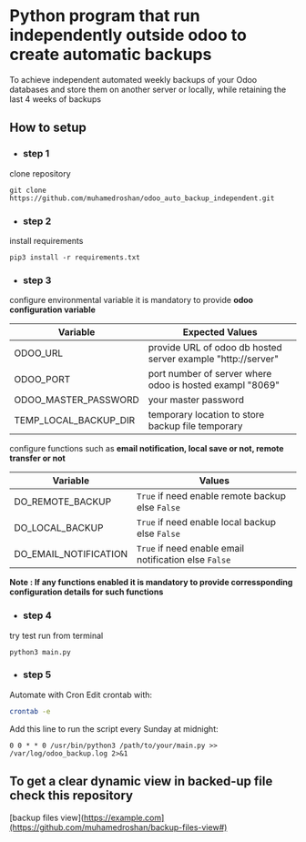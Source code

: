 # Python program that run independently outside odoo to create automatic backups
To achieve independent automated weekly backups of your Odoo databases and store them on another server or locally, while retaining the last 4 weeks of backups

## How to setup

- ### step 1
 
clone repository
```
git clone https://github.com/muhamedroshan/odoo_auto_backup_independent.git
```
- ### step 2

install requirements
```
pip3 install -r requirements.txt
```

- ### step 3

configure environmental variable
it is mandatory to provide **odoo configuration variable**

| Variable | Expected Values |
|----------|-----------------|
| ODOO_URL | provide URL of odoo db hosted server example "http://server" |
| ODOO_PORT | port number of server where odoo is hosted exampl "8069" |
| ODOO_MASTER_PASSWORD | your master password |
| TEMP_LOCAL_BACKUP_DIR | temporary location to store backup file temporary |

configure functions such as **email notification, local save or not, remote transfer or not**

| Variable | Values |
|----------|--------|
| DO_REMOTE_BACKUP | `True` if need enable remote backup else `False` |
| DO_LOCAL_BACKUP | `True` if need enable local backup else `False` |
| DO_EMAIL_NOTIFICATION | `True` if need enable email notification else `False` |

**Note : If any functions enabled it is mandatory to provide corressponding configuration details for such functions**

- ### step 4

try test run from terminal
```
python3 main.py
```
- ### step 5

Automate with Cron
Edit crontab with:
```bash
crontab -e
```
Add this line to run the script every Sunday at midnight:
```
0 0 * * 0 /usr/bin/python3 /path/to/your/main.py >> /var/log/odoo_backup.log 2>&1

```
## To get a clear dynamic view in backed-up file check this repository
[backup files view](https://example.com](https://github.com/muhamedroshan/backup-files-view#)
